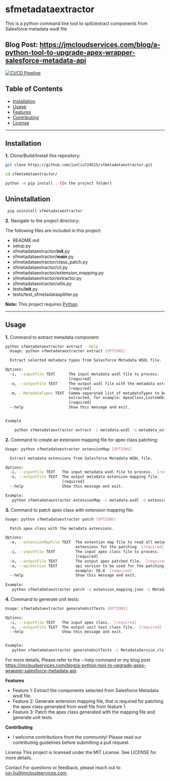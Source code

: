 # sfmetadataextractor

This is a python command line tool to split/extract components from Salesforce metadata wsdl file

Blog Post: https://jmcloudservices.com/blog/a-python-tool-to-upgrade-apex-wrapper-salesforce-metadata-api
---

[![CI/CD Pipeline](https://github.com/junliu724515/sfmetadataextractor/actions/workflows/release.yml/badge.svg?branch=avoid-duplicated-fields)](https://github.com/junliu724515/sfmetadataextractor/actions/workflows/release.yml)

## Table of Contents

- [Installation](#installation)
- [Usage](#usage)
- [Features](#features)
- [Contributing](#contributing)
- [License](#license)

---

## Installation

**1.** Clone/Build/Install this repository:

```bash
git clone https://github.com/junliu724515/sfmetadataextractor.git

cd sfmetadataextractor/

python -m pip install . (In the project folder)

```

## Uninstallation

```bash
 pip uninstall sfmetadataextractor
```

**2.** Navigate to the project directory:

The following files are included in this project:

- README.md
- setup.py
- sfmetadataextractor/__init__.py
- sfmetadataextractor/__main__.py
- sfmetadataextractor/class_patch.py
- sfmetadataextractor/cli.py
- sfmetadataextractor/extension_mapping.py
- sfmetadataextractor/extractor.py
- sfmetadataextractor/utils.py
- tests/__init__.py
- tests/test_sfmetadatasplitter.py

**Note:** This project requires [Python](https://www.python.org/).

---

## Usage

**1.** Command to extract metadata component:

```bash
python sfmetadataextractor extract --help
  Usage: python sfmetadataextractor extract [OPTIONS]

  Extract selected metadata types from Salesforce Metadata WSDL file.

Options:
  -i, --inputFile TEXT      The input metadata wsdl file to process.
                            [required]
  -o, --outputFile TEXT     The output wsdl file with the metadata extracted.
                            [required]
  -m, --MetadataTypes TEXT  Comma-separated list of metadataTypes to be
                            extracted, for example: ApexClass,CustomObject
                            [required]
  --help                    Show this message and exit.


Example

    python sfmetadataextractor extract -i metadata.wsdl -o metadata_extracted.wsdl -m ApexClass,CustomObject
```

**2.** Command to create an extension mapping file for apex class patching:

```bash
Usage: python sfmetadataextractor extensionMap [OPTIONS]

  Extract metadata extensions from Salesforce Metadata WSDL file.

Options:
  -i, --inputFile TEXT   The input metadata wsdl file to process.  [required]
  -o, --outputFile TEXT  The output metadata extension mapping file.
                         [required]
  --help                 Show this message and exit.

Example:
   python sfmetadataextractor extensionMap -i metadata.wsdl -o extension_mapping.json
```

**3.** Command to patch apex class with extension mapping file:

```bash
Usage: python sfmetadataextractor patch [OPTIONS]

  Patch apex class with the metadata extensions.

Options:
  -e, --extensionMapFile TEXT  The extention map file to read all metadata
                               extensions for the patching  [required]
  -i, --inputFile TEXT         The input apex class file to process.
                               [required]
  -o, --outputFile TEXT        The output apex patched file.  [required]
  -a, --apiVersion TEXT        api version to be used for the patching, for
                               example: 58.0  [required]
  --help                       Show this message and exit.
  
Example:
   python sfmetadataextractor patch -e extension_mapping.json -i MetadataServiceImported.cls -o MetadataService.cls -a 58.0
```

**4.** Command to generate unit tests:

```bash
Usage: sfmetadataextractor generateUnitTests [OPTIONS]

Options:
  -i, --inputFile TEXT   The input apex class.  [required]
  -o, --outputFile TEXT  The output unit test class file.  [required]
  --help                 Show this message and exit.


Example:
   python sfmetadataextractor generateUnitTests -i MetadataService.cls -o MetadataServiceTest.cls

```

For more details, Please refer to the --help command or my blog post https://jmcloudservices.com/blog/a-python-tool-to-upgrade-apex-wrapper-salesforce-metadata-api.


**Features**
- Feature 1: Extract the components selected from Salesforce Metadata wsdl file.
- Feature 2: Generate extension mapping file, that is required for patching the apex class generated from wsdl file from feature 1.
- Feature 3: Patch the apex class generated with the mapping file and generate unit tests.

**Contributing**
- I welcome contributions from the community! Please read our contributing guidelines before submitting a pull request.

License
This project is licensed under the MIT License. See LICENSE for more details.

Contact
For questions or feedback, please reach out to jun.liu@jmcloudservices.com.

